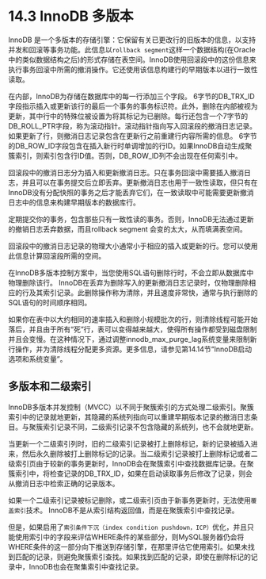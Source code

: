 # 14.3 InnoDB 多版本
InnoDB 是一个多版本的存储引擎：它保留有关已更改行的旧版本的信息，以支持并发和回滚等事务功能。此信息以`rollback segment`这样一个数据结构(在Oracle中的类似数据结构之后)的形式存储在表空间。InnoDB使用回滚段中的这份信息来执行事务回滚中所需的撤消操作。它还使用该信息构建行的早期版本以进行一致性读取。

在内部，InnoDB为存储在数据库中的每一行添加三个字段。 6字节的DB_TRX_ID字段指示插入或更新该行的最后一个事务的事务标识符。此外，删除在内部被视为更新，其中行中的特殊位被设置为将其标记为已删除。每行还包含一个7字节的DB_ROLL_PTR字段，称为滚动指针。滚动指针指向写入回滚段的撤消日志记录。如果更新了行，则撤消日志记录包含在更新行之前重建行内容所需的信息。 6字节的DB_ROW_ID字段包含在插入新行时单调增加的行ID。如果InnoDB自动生成聚簇索引，则索引包含行ID值。否则，DB_ROW_ID列不会出现在任何索引中。

回滚段中的撤消日志分为插入和更新撤消日志。只在事务回滚中需要插入撤消日志，并且可以在事务提交后立即丢弃。更新撤消日志也用于一致性读取，但只有在InnoDB没有分配快照的事务之后才能丢弃它们，在一致读取中可能需要更新撤消日志中的信息来构建早期版本的数据库行。

定期提交你的事务，包含那些只有一致性读的事务。否则，InnoDB无法通过更新的撤销日志丢弃数据，而且rollback segment 会变的太大，从而填满表空间。

回滚段中的撤消日志记录的物理大小通常小于相应的插入或更新的行。您可以使用此信息计算回滚段所需的空间。

在InnoDB多版本控制方案中，当您使用SQL语句删除行时，不会立即从数据库中物理删除该行。 InnoDB在丢弃为删除写入的更新撤消日志记录时，仅物理删除相应的行及其索引记录。此删除操作称为清除，并且速度非常快，通常与执行删除的SQL语句的时间顺序相同。

如果你在表中以大约相同的速率插入和删除小规模批次的行，则清除线程可能开始落后，并且由于所有“死”行，表可以变得越来越大，使得所有操作都受到磁盘限制并且会变慢。在这种情况下，通过调整innodb_max_purge_lag系统变量来限制新行操作，并为清除线程分配更多资源。更多信息，请参见第14.14节“InnoDB启动选项和系统变量”。

## 多版本和二级索引

InnoDB多版本并发控制（MVCC）以不同于聚簇索引的方式处理二级索引。聚簇索引中的记录就地更新，其隐藏的系统列指向可以重建早期版本记录的撤消日志条目。与聚簇索引记录不同，二级索引记录不包含隐藏的系统列，也不会就地更新。

当更新一个二级索引列时，旧的二级索引记录被打上删除标记，新的记录被插入进来，然后永久删除被打上删除标记的记录。当二级索引记录被打上删除标记或者二级索引页由于较新的事务更新时，InnoDB会在聚簇索引中查找数据库记录。在聚簇索引中，将检查记录的DB_TRX_ID，如果在启动读取事务后修改了记录，则会从撤消日志中检索正确的记录版本。

如果一个二级索引记录被标记删除，或二级索引页由于新事务更新时，无法使用`覆盖索引`技术。 InnoDB不是从索引结构返回值，而是在聚簇索引中查找记录。

但是，如果启用了`索引条件下沉（index condition pushdown，ICP）`优化，并且只能使用索引中的字段来评估WHERE条件的某些部分，则MySQL服务器仍会将WHERE条件的这一部分向下推送到存储引擎，在那里评估它使用索引。如果未找到匹配的记录，则避免聚簇索引查找。如果找到匹配的记录，即使在删除标记的记录中，InnoDB也会在聚集索引中查找记录。

